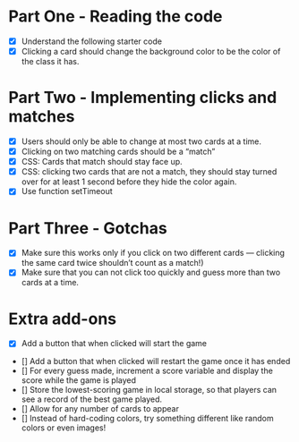 # Part One - Reading the code
- [x] Understand the following starter code
- [x] Clicking a card should change the background color to be the color of the class it has.

# Part Two - Implementing clicks and matches 
- [x] Users should only be able to change at most two cards at a time.
- [x] Clicking on two matching cards should be a “match”
- [x]  CSS: Cards that match should stay face up.
- [x] CSS: clicking two cards that are not a match, they should stay turned over for at least 1 second before they hide the color again.
- [x] Use function setTimeout

# Part Three - Gotchas
- [x] Make sure this works only if you click on two different cards — clicking the same card twice shouldn’t count as a match!)
- [x] Make sure that you can not click too quickly and guess more than two cards at a time.

# Extra add-ons

- [x] Add a button that when clicked will start the game
- [] Add a button that when clicked will restart the game once it has ended
- [] For every guess made, increment a score variable and display the score while the game is played
- [] Store the lowest-scoring game in local storage, so that players can see a record of the best game played.
- [] Allow for any number of cards to appear
- [] Instead of hard-coding colors, try something different like random colors or even images!